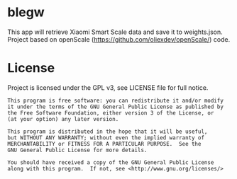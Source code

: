 # blegw
This app will retrieve Xiaomi Smart Scale data and save it to weights.json.
Project based on openScale (https://github.com/oliexdev/openScale/) code.

# License
Project is licensed under the GPL v3, see LICENSE file for full notice.
    
    This program is free software: you can redistribute it and/or modify
    it under the terms of the GNU General Public License as published by
    the Free Software Foundation, either version 3 of the License, or
    (at your option) any later version.

    This program is distributed in the hope that it will be useful,
    but WITHOUT ANY WARRANTY; without even the implied warranty of
    MERCHANTABILITY or FITNESS FOR A PARTICULAR PURPOSE.  See the
    GNU General Public License for more details.

    You should have received a copy of the GNU General Public License
    along with this program.  If not, see <http://www.gnu.org/licenses/>
